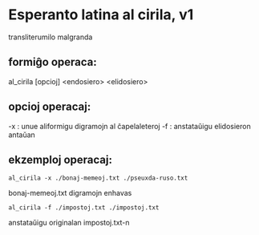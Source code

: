 # Esperanto latina al cirila, v1
transliterumilo malgranda

## formiĝo operaca:
 al_cirila \[opcioj\] <endosiero\> <elidosiero\>

## opcioj operacaj:
   -x : unue aliformigu digramojn al ĉapelaleteroj
   -f : anstataŭigu elidosieron antaŭan

## ekzemploj operacaj:
    al_cirila -x ./bonaj-memeoj.txt ./pseuxda-ruso.txt

bonaj-memeoj.txt digramojn enhavas

    al_cirila -f ./impostoj.txt ./impostoj.txt

anstataŭigu originalan impostoj.txt-n
